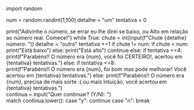 

import random

num = random.randint(1,100)
detalhe = "um"
tentativa = 0

print("Adivinhe o número, se errar eu lhe direi se baixo, ou Alto em relação ao número real. Comece!")
while True:
    chute = int(input(f"Chute {detalhe} número: "))
    detalhe = "outro"
    tentativa +=1
    if chute != num:
        if chute < num:
            print("Está baixo")
        else:
            print("Está alto") 
        continue
    else:
        if tentativa <=4:
            print(f"Parabéns!! O número era {num}, você foi CERTEIRO!, acertou em {tentativa} tentativas.")
        else:
            if tentativa <=8:    
                print(f"Parabéns!! O número era {num}, foi bom mas pode melhorar! Você acertou em {tentativa} tentativas.")
            else: 
                print(f"Parabéns!! O número era {num}, precisa de mais sorte :( ou mais intuição, você acertou em {tentativa} tentativas.")    
    continua = input("Quer continuar? (Y/N): ")    
    match continua.lower():
        case "y":
            continue
        case "n":
            break
